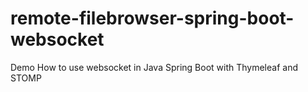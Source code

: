 # remote-filebrowser-spring-boot-websocket
Demo How to use websocket in Java Spring Boot with Thymeleaf and STOMP
